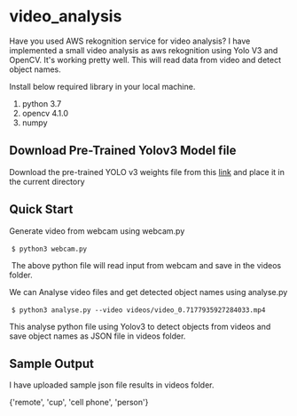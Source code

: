 # video_analysis
Have you used AWS rekognition service for video analysis? 
I have implemented a small video analysis as aws rekognition using Yolo V3 and OpenCV. It's working pretty well.
This will read data from video and detect object names. 

Install below required library in your local machine.

1) python 3.7
2) opencv 4.1.0
3) numpy 

## Download Pre-Trained Yolov3 Model file
Download the pre-trained YOLO v3 weights file from this [link](https://drive.google.com/file/d/1AECks3mc2Xwe2BjvNdC_QKiiKZF8wt35/view?usp=sharing) and place it in the current directory

## Quick Start
Generate video from webcam using webcam.py

 `$ python3 webcam.py`

 The above python file will read input from webcam and save in the videos folder.


We can Analyse video files and get detected object names using analyse.py

 `$ python3 analyse.py --video videos/video_0.7177935927284033.mp4`


This analyse python file using Yolov3 to detect objects from videos and save object names as JSON file in videos folder.


## Sample Output
I have uploaded sample json file results in videos folder.

{'remote', 'cup', 'cell phone', 'person'}
